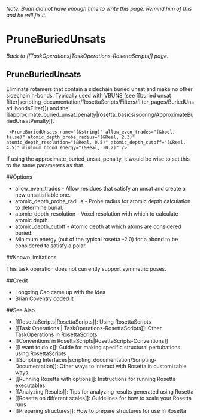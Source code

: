<i>Note:  Brian did not have enough time to write this page. Remind him of this and he will fix it. </i>

# PruneBuriedUnsats
*Back to [[TaskOperations|TaskOperations-RosettaScripts]] page.*
## PruneBuriedUnsats

Eliminate rotamers that contain a sidechain buried unsat and make no other sidechain h-bonds. Typically used with VBUNS (see [[buried unsat filter|scripting_documentation/RosettaScripts/Filters/filter_pages/BuriedUnsatHbondsFilter]]) and the [[approximate_buried_unsat_penalty|rosetta_basics/scoring/ApproximateBuriedUnsatPenalty]].

     <PruneBuriedUnsats name="(&string)" allow_even_trades="(&bool, false)" atomic_depth_probe_radius="(&Real, 2.3)" atomic_depth_resolution="(&Real, 0.5)" atomic_depth_cutoff="(&Real, 4.5)" minimum_hbond_energy="(&Real, -0.2)" />

If using the approximate_buried_unsat_penalty, it would be wise to set this to the same parameters as that.

##Options

* allow_even_trades - Allow residues that satisfy an unsat and create a new unsatisfiable one.
* atomic_depth_probe_radius - Probe radius for atomic depth calculation to determine burial.
* atomic_depth_resolution - Voxel resolution with which to calculate atomic depth.
* atomic_depth_cutoff - Atomic depth at which atoms are considered buried.
* Minimum energy (out of the typical rosetta -2.0) for a hbond to be considered to satisfy a polar.

##Known limitations

This task operation does not currently support symmetric poses.

##Credit
* Longxing Cao came up with the idea
* Brian Coventry coded it

##See Also

* [[RosettaScripts|RosettaScripts]]: Using RosettaScripts
* [[Task Operations | TaskOperations-RosettaScripts]]: Other TaskOperations in RosettaScripts
* [[Conventions in RosettaScripts|RosettaScripts-Conventions]]
* [[I want to do x]]: Guide for making specific structural pertubations using RosettaScripts
* [[Scripting Interfaces|scripting_documentation/Scripting-Documentation]]: Other ways to interact with Rosetta in customizable ways
* [[Running Rosetta with options]]: Instructions for running Rosetta executables.
* [[Analyzing Results]]: Tips for analyzing results generated using Rosetta
* [[Rosetta on different scales]]: Guidelines for how to scale your Rosetta runs
* [[Preparing structures]]: How to prepare structures for use in Rosetta